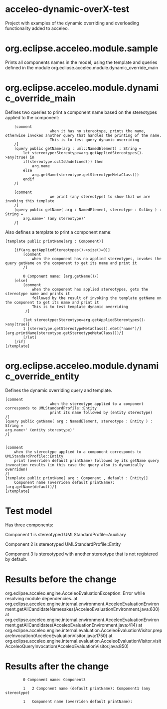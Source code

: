 # acceleo-dynamic-overX-test
Project with examples of the dynamic overriding and overloading functionality added to acceleo.

# org.eclipse.acceleo.module.sample
Prints all components names in the model, using the template and queries defined in the module org.eclipse.acceleo.module.dynamic_override_main

# org.eclipse.acceleo.module.dynamic_override_main

Defines two queries to print a component name based on the stereotypes applied to the component:

		[comment 		
						when it has no stereotype, prints the name, otherwise invokes another query that handles the printing of the name.
						This is to test query dynamic overriding
		/]
		[query public getName(arg : uml::NamedElement) : String = 
			let stereotype:Stereotype=arg.getAppliedStereotypes()->any(true) in 
			if(stereotype.oclIsUndefined()) then
				arg.name
			else
				arg.getName(stereotype.getStereotypeMetaClass()) 
			endif
		/]
		
		[comment 		
						we print (any stereotype) to show that we are invoking this template 
		/]
		[query public getName( arg : NamedElement, stereotype : OclAny ) : String = 
			arg.name+' (any stereotype)'
		/]



Also defines a template to print a component name:

	[template public printName(arg : Component)]
	
		[if(arg.getAppliedStereotypes()->size()=0)] 
			[comment 	
				when the component has no applied stereotypes, invokes the query getName on the component to get its name and print it 
			/]
			
			0 Component name: [arg.getName()/]
		[else]
			[comment 	
				when the component has applied stereotypes, gets the stereotype name and prints it 
				followed by the result of invoking the template getName on the component to get its name and print it 
				This is to test template dynamic overriding 			
			 /]
			  			
			[let stereotype:Stereotype=arg.getAppliedStereotypes()->any(true)] 
			1 [stereotype.getStereotypeMetaClass().eGet("name")/] [arg.printName(stereotype.getStereotypeMetaClass())/]
			[/let]	
		[/if]
	[/template]

	
# org.eclipse.acceleo.module.dynamic_override_entity

Defines the dynamic overriding query and template.
	
	[comment
						when the stereotype applied to a component corresponds to UMLStandardProfile::Entity
						print its name followed by (entity stereotype)
	/]
	[query public getName( arg : NamedElement, stereotype : Entity ) : String = 
	arg.name+' (entity stereotype)'
	/]


	[comment
		when the stereotype applied to a component corresponds to UMLStandardProfile::Entity
		print (overriden default printName) followed by its getName query invocation results (in this case the query also is dynamically overriden)
	/]	
	[template public printName( arg : Component , default : Entity)]
		Component name (overriden default printName): [arg.getName(default)/]
	[/template]
	
	
# Test model
Has three components:

Component 1 is stereotyped UMLStandardProfile::Auxiliary

Component 2 is stereotyped UMLStandardProfile::Entity

Component 3 is stereotyped with another stereotype that is not registered by default.


# Results before the change

org.eclipse.acceleo.engine.AcceleoEvaluationException: Error while resolving module dependencies.
        at org.eclipse.acceleo.engine.internal.environment.AcceleoEvaluationEnvironment.getAllCandidateNamesakes(AcceleoEvaluationEnvironment.java:630)
        at org.eclipse.acceleo.engine.internal.environment.AcceleoEvaluationEnvironment.getAllCandidates(AcceleoEvaluationEnvironment.java:414)
        at org.eclipse.acceleo.engine.internal.evaluation.AcceleoEvaluationVisitor.prepareInvocation(AcceleoEvaluationVisitor.java:1750)
        at org.eclipse.acceleo.engine.internal.evaluation.AcceleoEvaluationVisitor.visitAcceleoQueryInvocation(AcceleoEvaluationVisitor.java:850)

		

# Results after the change

			0 Component name: Component3
		
			1  	2 Component name (default printName): Component1 (any stereotype)
		
			1  	Component name (overriden default printName): 	

